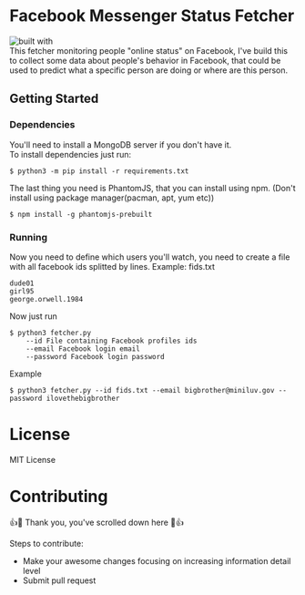 # Facebook Messenger Status Fetcher  
![built with](https://img.shields.io/badge/Built%20with-Python%203-green.svg)  
This fetcher monitoring people "online status" on Facebook, I've build this to collect some data about people's behavior in Facebook, that could be used to predict what a specific person are doing or where are this person.  

## Getting Started

### Dependencies  
You'll need to install a MongoDB server if you don't have it.  
To install dependencies just run:
```
$ python3 -m pip install -r requirements.txt
```
The last thing you need is PhantomJS, that you can install using npm. (Don't install using package manager(pacman, apt, yum etc))  
```
$ npm install -g phantomjs-prebuilt
```

### Running
Now you need to define which users you'll watch, you need to create a file with all facebook ids splitted by lines.
Example:
fids.txt
```
dude01
girl95
george.orwell.1984
```

Now just run
```
$ python3 fetcher.py
    --id File containing Facebook profiles ids
    --email Facebook login email
    --password Facebook login password
```
Example
```
$ python3 fetcher.py --id fids.txt --email bigbrother@miniluv.gov --password ilovethebigbrother
```
# License
MIT License

# Contributing

:+1::tada: Thank you, you've scrolled down here :tada::+1:

Steps to contribute:

- Make your awesome changes focusing on increasing information detail level
- Submit pull request
